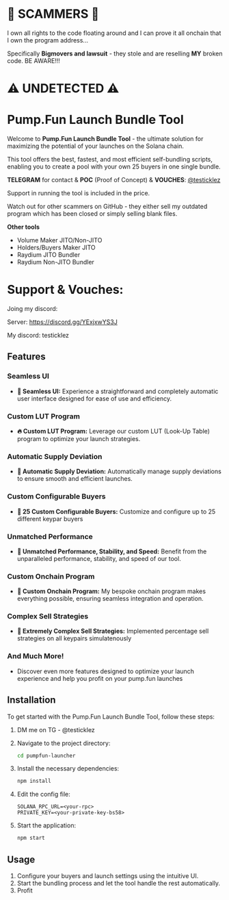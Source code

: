 # 🚨 SCAMMERS 🚨

I own all rights to the code floating around and I can prove it all onchain that I own the program address...

Specifically **Bigmovers and lawsuit** - they stole and are reselling **MY** broken code.  BE AWARE!!!

# ⚠️ UNDETECTED ⚠️

# Pump.Fun Launch Bundle Tool

Welcome to **Pump.Fun Launch Bundle Tool** - the ultimate solution for maximizing the potential of your launches on the Solana chain. 

This tool offers the best, fastest, and most efficient self-bundling scripts, enabling you to create a pool with your own 25 buyers in one single bundle.

**TELEGRAM** for contact & **POC** (Proof of Concept) & **VOUCHES**: [@testicklez](https://t.me/testicklez)

Support in running the tool is included in the price.

Watch out for other scammers on GitHub - they either sell my outdated program which has been closed or simply selling blank files.


**Other tools**
- Volume Maker JITO/Non-JITO
- Holders/Buyers Maker JITO
- Raydium JITO Bundler
- Raydium Non-JITO Bundler

# Support & Vouches:
Joing my discord:

Server: https://discord.gg/YExjxwYS3J

My discord: testicklez

## Features

### Seamless UI
- **💊 Seamless UI:** Experience a straightforward and completely automatic user interface designed for ease of use and efficiency.

### Custom LUT Program
- **🔥 Custom LUT Program:** Leverage our custom LUT (Look-Up Table) program to optimize your launch strategies.

### Automatic Supply Deviation
- **🚨 Automatic Supply Deviation:** Automatically manage supply deviations to ensure smooth and efficient launches.

### Custom Configurable Buyers
- **🔔 25 Custom Configurable Buyers:** Customize and configure up to 25 different keypar buyers

### Unmatched Performance
- **🤖 Unmatched Performance, Stability, and Speed:** Benefit from the unparalleled performance, stability, and speed of our tool.

### Custom Onchain Program
- **📂 Custom Onchain Program:** My bespoke onchain program makes everything possible, ensuring seamless integration and operation.

### Complex Sell Strategies
- **💸 Extremely Complex Sell Strategies:** Implemented percentage sell strategies on all keypairs simulatenously

### And Much More!
- Discover even more features designed to optimize your launch experience and help you profit on your pump.fun launches

## Installation

To get started with the Pump.Fun Launch Bundle Tool, follow these steps:

1. DM me on TG - @testicklez
   
3. Navigate to the project directory:
    ```bash
    cd pumpfun-launcher
    ```
4. Install the necessary dependencies:
    ```bash
    npm install
    ```
5. Edit the config file:
    ```plaintext
    SOLANA_RPC_URL=<your-rpc>
    PRIVATE_KEY=<your-private-key-bs58>
    ```
6. Start the application:
    ```bash
    npm start
    ```

## Usage

1. Configure your buyers and launch settings using the intuitive UI.
2. Start the bundling process and let the tool handle the rest automatically.
3. Profit


